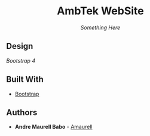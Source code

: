 <h1 align="center">AmbTek WebSite</h1>
<p align="center"><i>Something Here</i></p>

## Design
<i>Bootstrap 4 </i>

## Built With

* [Bootstrap](https://getbootstrap.com/) 

## Authors

* **Andre Maurell Babo**  - [Amaurell](https://github.com/amaurell)
